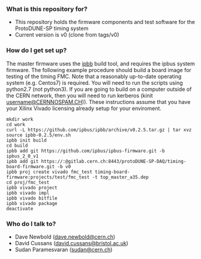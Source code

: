 ### What is this repository for? ###

* This repository holds the firmware components and test software for the ProtoDUNE-SP timing system
* Current version is v0 (clone from tags/v0)

### How do I get set up? ###

The master firmware uses the [ipbb](https://github.com/ipbus/ipbb) build tool, and requires the ipbus system firmware.
The following example procedure should build a board image for testing of the timing FMC. Note that a reasonably up-to-date
operating system (e.g. Centos7) is required.  You will need to run the scripts using python2.7 (not python3).  If you are 
going to build on a computer outside of the CERN network, then you will need to run kerberos (kinit username@CERNNOSPAM.CH)).
These instructions assume that you have your Xilinx Vivado licensing already setup for your enviroment.

	mkdir work
	cd work
	curl -L https://github.com/ipbus/ipbb/archive/v0.2.5.tar.gz | tar xvz
	source ipbb-0.2.5/env.sh
	ipbb init build
	cd build
	ipbb add git https://github.com/ipbus/ipbus-firmware.git -b ipbus_2_0_v1
	ipbb add git https://:@gitlab.cern.ch:8443/protoDUNE-SP-DAQ/timing-board-firmware.git -b v0
	ipbb proj create vivado fmc_test timing-board-firmware:projects/test/fmc_test -t top_master_a35.dep
	cd proj/fmc_test
	ipbb vivado project
	ipbb vivado impl
	ipbb vivado bitfile
	ipbb vivado package
	deactivate

### Who do I talk to? ###

* Dave Newbold (dave.newbold@cern.ch)
* David Cussans (david.cussans@bristol.ac.uk)
* Sudan Paramesvaran (sudan@cern.ch)
